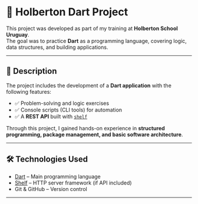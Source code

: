# 🚀 Holberton Dart Project

This project was developed as part of my training at **Holberton School Uruguay**.  
The goal was to practice **Dart** as a programming language, covering logic, data structures, and building applications.

---

## 📌 Description

The project includes the development of a **Dart application** with the following features:

- ✅ Problem-solving and logic exercises  
- ✅ Console scripts (CLI tools) for automation  
- ✅ A **REST API** built with [`shelf`](https://pub.dev/packages/shelf)  

Through this project, I gained hands-on experience in **structured programming, package management, and basic software architecture**.

---

## 🛠️ Technologies Used

- [Dart](https://dart.dev/) – Main programming language  
- [Shelf](https://pub.dev/packages/shelf) – HTTP server framework (if API included)  
- Git & GitHub – Version control  

---



